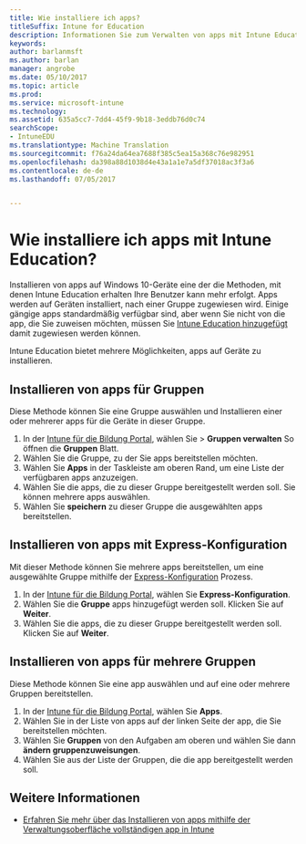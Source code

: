```yaml
---
title: Wie installiere ich apps?
titleSuffix: Intune for Education
description: Informationen Sie zum Verwalten von apps mit Intune Education.
keywords: 
author: barlanmsft
ms.author: barlan
manager: angrobe
ms.date: 05/10/2017
ms.topic: article
ms.prod: 
ms.service: microsoft-intune
ms.technology: 
ms.assetid: 635a5cc7-7dd4-45f9-9b18-3eddb76d0c74
searchScope:
- IntuneEDU
ms.translationtype: Machine Translation
ms.sourcegitcommit: f76a24da64ea7688f385c5ea15a368c76e982951
ms.openlocfilehash: da398a88d1038d4e43a1a1e7a5df37018ac3f3a6
ms.contentlocale: de-de
ms.lasthandoff: 07/05/2017


---
```


# <a name="how-do-i-install-apps-with-intune-for-education"></a>Wie installiere ich apps mit Intune Education?

Installieren von apps auf Windows 10-Geräte eine der die Methoden, mit denen Intune Education erhalten Ihre Benutzer kann mehr erfolgt. Apps werden auf Geräten installiert, nach einer Gruppe zugewiesen wird. Einige gängige apps standardmäßig verfügbar sind, aber wenn Sie nicht von die app, die Sie zuweisen möchten, müssen Sie [Intune Education hinzugefügt](how-to-add-apps.md) damit zugewiesen werden können.

Intune Education bietet mehrere Möglichkeiten, apps auf Geräte zu installieren.

##  <a name="install-apps-for-groups"></a>Installieren von apps für Gruppen
Diese Methode können Sie eine Gruppe auswählen und Installieren einer oder mehrerer apps für die Geräte in dieser Gruppe.

1. In der [Intune für die Bildung Portal](https://intuneeducation.portal.azure.com), wählen Sie > **Gruppen verwalten** So öffnen die **Gruppen** Blatt.
2. Wählen Sie die Gruppe, zu der Sie apps bereitstellen möchten.
3. Wählen Sie **Apps** in der Taskleiste am oberen Rand, um eine Liste der verfügbaren apps anzuzeigen.  
4. Wählen Sie die apps, die zu dieser Gruppe bereitgestellt werden soll. Sie können mehrere apps auswählen.
5. Wählen Sie **speichern** zu dieser Gruppe die ausgewählten apps bereitstellen.

## <a name="install-apps-with-express-configuration"></a>Installieren von apps mit Express-Konfiguration
Mit dieser Methode können Sie mehrere apps bereitstellen, um eine ausgewählte Gruppe mithilfe der [Express-Konfiguration](what-is-express-configuration.md) Prozess.

1. In der [Intune für die Bildung Portal](https://intuneeducation.portal.azure.com), wählen Sie **Express-Konfiguration**.  
2. Wählen Sie die **Gruppe** apps hinzugefügt werden soll. Klicken Sie auf **Weiter**.
3. Wählen Sie die apps, die zu dieser Gruppe bereitgestellt werden soll. Klicken Sie auf **Weiter**.

## <a name="install-apps-to-multiple-groups"></a>Installieren von apps für mehrere Gruppen
Diese Methode können Sie eine app auswählen und auf eine oder mehrere Gruppen bereitstellen.

1. In der [Intune für die Bildung Portal](https://intuneeducation.portal.azure.com), wählen Sie **Apps**.
2. Wählen Sie in der Liste von apps auf der linken Seite der app, die Sie bereitstellen möchten.
3. Wählen Sie **Gruppen** von den Aufgaben am oberen und wählen Sie dann **ändern gruppenzuweisungen**.
4. Wählen Sie aus der Liste der Gruppen, die die app bereitgestellt werden soll.

## <a name="find-out-more"></a>Weitere Informationen

- [Erfahren Sie mehr über das Installieren von apps mithilfe der Verwaltungsoberfläche vollständigen app in Intune](https://docs.microsoft.com/intune/deploy-use/deploy-apps)

